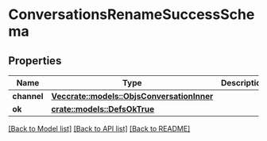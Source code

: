 # ConversationsRenameSuccessSchema

## Properties

Name | Type | Description | Notes
------------ | ------------- | ------------- | -------------
**channel** | [**Vec<crate::models::ObjsConversationInner>**](objs_conversation_inner.md) |  | 
**ok** | [**crate::models::DefsOkTrue**](defs_ok_true.md) |  | 

[[Back to Model list]](../README.md#documentation-for-models) [[Back to API list]](../README.md#documentation-for-api-endpoints) [[Back to README]](../README.md)


